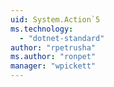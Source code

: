 ```yaml
---
uid: System.Action`5
ms.technology: 
  - "dotnet-standard"
author: "rpetrusha"
ms.author: "ronpet"
manager: "wpickett"
---
```

